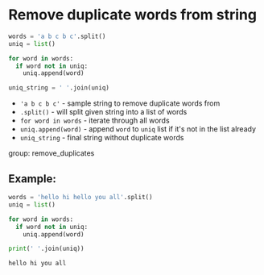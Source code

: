 # Remove duplicate words from string

```python
words = 'a b c b c'.split()
uniq = list()

for word in words:
  if word not in uniq:
    uniq.append(word)

uniq_string = ' '.join(uniq)
```

- `'a b c b c'` - sample string to remove duplicate words from
- `.split()` - will split given string into a list of words
- `for word in words` - iterate through all words
- `uniq.append(word)` - append `word` to `uniq` list if it's not in the list already
- `uniq_string` - final string without duplicate words

group: remove_duplicates

## Example: 
```python
words = 'hello hi hello you all'.split()
uniq = list()

for word in words:
  if word not in uniq:
    uniq.append(word)

print(' '.join(uniq))
```
```
hello hi you all

```

